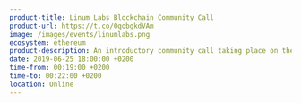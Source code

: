 ```yaml
---
product-title: Linum Labs Blockchain Community Call
product-url: https://t.co/0qobgkdVAm
image: /images/events/linumlabs.png
ecosystem: ethereum
product-description: An introductory community call taking place on the last Tuesday of every month. Presentations will give community members a good understanding of blockchain technology and how it works. These calls are open to all, but more specifically for people looking to get started in the space.
date: 2019-06-25 18:00:00 +0200
time-from: 00:19:00 +0200
time-to: 00:22:00 +0200
location: Online
---
```


